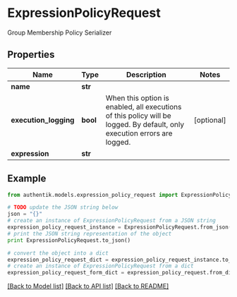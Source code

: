 # ExpressionPolicyRequest

Group Membership Policy Serializer

## Properties
Name | Type | Description | Notes
------------ | ------------- | ------------- | -------------
**name** | **str** |  | 
**execution_logging** | **bool** | When this option is enabled, all executions of this policy will be logged. By default, only execution errors are logged. | [optional] 
**expression** | **str** |  | 

## Example

```python
from authentik.models.expression_policy_request import ExpressionPolicyRequest

# TODO update the JSON string below
json = "{}"
# create an instance of ExpressionPolicyRequest from a JSON string
expression_policy_request_instance = ExpressionPolicyRequest.from_json(json)
# print the JSON string representation of the object
print ExpressionPolicyRequest.to_json()

# convert the object into a dict
expression_policy_request_dict = expression_policy_request_instance.to_dict()
# create an instance of ExpressionPolicyRequest from a dict
expression_policy_request_form_dict = expression_policy_request.from_dict(expression_policy_request_dict)
```
[[Back to Model list]](../README.md#documentation-for-models) [[Back to API list]](../README.md#documentation-for-api-endpoints) [[Back to README]](../README.md)


